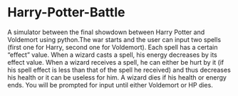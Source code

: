 # Harry-Potter-Battle
A simulator between the final showdown between Harry Potter and Voldemort using python.The war starts and the user can input two spells (first one for Harry, second one for Voldemort). Each spell has a certain “effect” value. When a wizard casts a spell, his energy decreases by its effect value. When a wizard receives a spell, he can either be hurt by it (if his spell effect is less than that of the spell he received) and thus decreases his health or it can be useless for him. A wizard dies if his health or energy ends.
You will be prompted for input until either Voldemort or HP dies.
